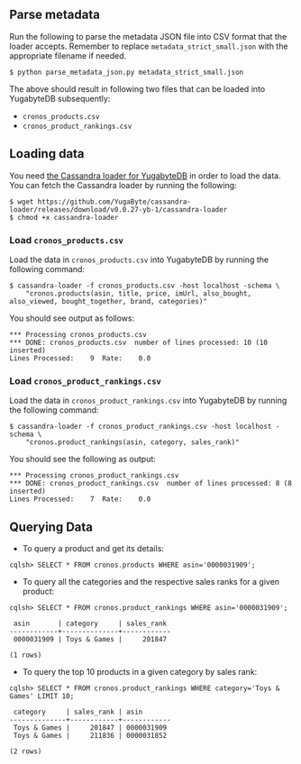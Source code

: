 ## Parse metadata

Run the following to parse the metadata JSON file into CSV format that the loader accepts. Remember to replace `metadata_strict_small.json` with the appropriate filename if needed.
```
$ python parse_metadata_json.py metadata_strict_small.json
```

The above should result in following two files that can be loaded into YugabyteDB subsequently:
* `cronos_products.csv`
* `cronos_product_rankings.csv`


## Loading data

You need [the Cassandra loader for YugabyteDB](https://github.com/YugaByte/cassandra-loader/) in
order to load the data. You can fetch the Cassandra loader by running the following:
```
$ wget https://github.com/YugaByte/cassandra-loader/releases/download/v0.0.27-yb-1/cassandra-loader
$ chmod +x cassandra-loader
```

### Load `cronos_products.csv`

Load the data in `cronos_products.csv` into YugabyteDB by running the following command:
```
$ cassandra-loader -f cronos_products.csv -host localhost -schema \
    "cronos.products(asin, title, price, imUrl, also_bought, also_viewed, bought_together, brand, categories)"
```

You should see output as follows:
```
*** Processing cronos_products.csv
*** DONE: cronos_products.csv  number of lines processed: 10 (10 inserted)
Lines Processed: 	9  Rate: 	0.0
```

### Load `cronos_product_rankings.csv`

Load the data in `cronos_product_rankings.csv` into YugabyteDB by running the following command:
```
$ cassandra-loader -f cronos_product_rankings.csv -host localhost -schema \
    "cronos.product_rankings(asin, category, sales_rank)"
```

You should see the following as output:
```
*** Processing cronos_product_rankings.csv
*** DONE: cronos_product_rankings.csv  number of lines processed: 8 (8 inserted)
Lines Processed: 	7  Rate: 	0.0
```

## Querying Data

- To query a product and get its details:
```
cqlsh> SELECT * FROM cronos.products WHERE asin='0000031909';
```

- To query all the categories and the respective sales ranks for a given product:
```
cqlsh> SELECT * FROM cronos.product_rankings WHERE asin='0000031909';

 asin       | category     | sales_rank
------------+--------------+------------
 0000031909 | Toys & Games |     201847

(1 rows)
```

- To query the top 10 products in a given category by sales rank:
```
cqlsh> SELECT * FROM cronos.product_rankings WHERE category='Toys & Games' LIMIT 10;

 category     | sales_rank | asin
--------------+------------+------------
 Toys & Games |     201847 | 0000031909
 Toys & Games |     211836 | 0000031852

(2 rows)
```
